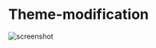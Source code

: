 # Theme-modification
![screenshot](https://user-images.githubusercontent.com/102898369/166912451-c8946825-a6b2-49a1-9ae8-707e6fe6be8e.png)

